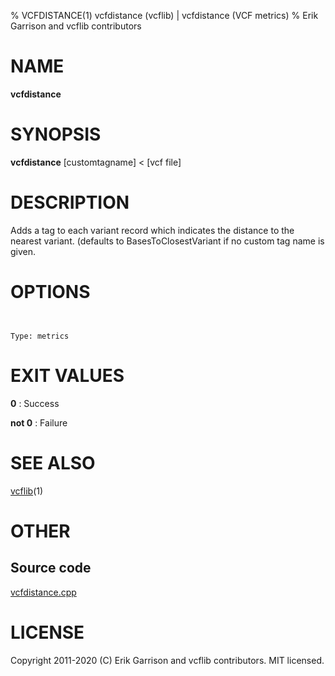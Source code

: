 % VCFDISTANCE(1) vcfdistance (vcflib) | vcfdistance (VCF metrics)
% Erik Garrison and vcflib contributors

# NAME

**vcfdistance**

# SYNOPSIS

**vcfdistance** [customtagname] < [vcf file]

# DESCRIPTION

Adds a tag to each variant record which indicates the distance to the nearest variant. (defaults to BasesToClosestVariant if no custom tag name is given.



# OPTIONS

```


Type: metrics

```





# EXIT VALUES

**0**
: Success

**not 0**
: Failure

# SEE ALSO



[vcflib](./vcflib.md)(1)



# OTHER

## Source code

[vcfdistance.cpp](https://github.com/vcflib/vcflib/blob/master/src/vcfdistance.cpp)

# LICENSE

Copyright 2011-2020 (C) Erik Garrison and vcflib contributors. MIT licensed.

<!--
  Created with ./scripts/bin2md.rb scripts/bin2md-template.erb
-->
